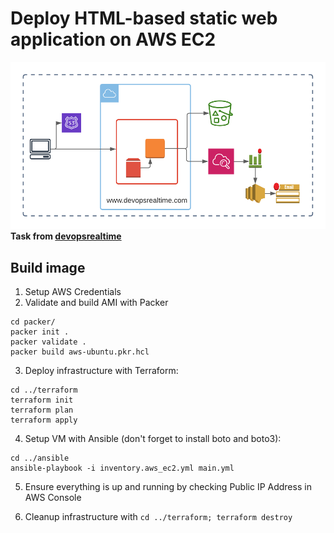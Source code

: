 # Deploy HTML-based static web application on AWS EC2
![Scheme](./src/scheme.png)
**Task from [devopsrealtime](https://www.devopsrealtime.com/deploy-html-based-static-web-application-on-aws-ec2/)**


## Build image 
1. Setup AWS Credentials
2. Validate and build AMI with Packer
```
cd packer/
packer init .
packer validate .
packer build aws-ubuntu.pkr.hcl 
```
3. Deploy infrastructure with Terraform:
```
cd ../terraform
terraform init
terraform plan
terraform apply
```
4. Setup VM with Ansible (don't forget to install boto and boto3):
```
cd ../ansible
ansible-playbook -i inventory.aws_ec2.yml main.yml
```

5. Ensure everything is up and running by checking Public IP Address in AWS Console 

6. Cleanup infrastructure with `cd ../terraform; terraform destroy`